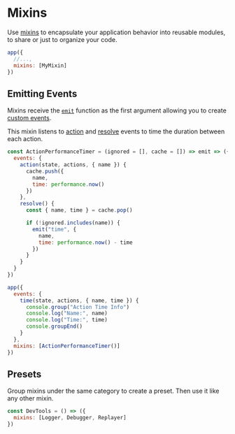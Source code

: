 # Mixins

Use [mixins](/docs/api.md#mixins) to encapsulate your application behavior into reusable modules, to share or just to organize your code.

```jsx
app({
  //...,
  mixins: [MyMixin]
})
```

## Emitting Events

Mixins receive the [`emit`](/docs/api.md#emit) function as the first argument allowing you to create [custom events](/docs/events.md#custom-events).

This mixin listens to [action](/docs/events.md#action) and [resolve](/docs/events.md#resolve) events to time the duration between each action.

```jsx
const ActionPerformanceTimer = (ignored = [], cache = []) => emit => ({
  events: {
    action(state, actions, { name }) {
      cache.push({
        name,
        time: performance.now()
      })
    },
    resolve() {
      const { name, time } = cache.pop()

      if (!ignored.includes(name)) {
        emit("time", {
          name,
          time: performance.now() - time
        })
      }
    }
  }
})
```

```jsx
app({
  events: {
    time(state, actions, { name, time }) {
      console.group("Action Time Info")
      console.log("Name:", name)
      console.log("Time:", time)
      console.groupEnd()
    }
  },
  mixins: [ActionPerformanceTimer()]
})
```

## Presets

Group mixins under the same category to create a preset. Then use it like any other mixin.

```jsx
const DevTools = () => ({
  mixins: [Logger, Debugger, Replayer]
})
```
